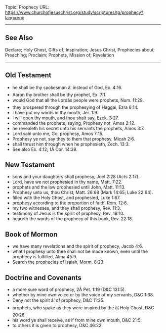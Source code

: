 Topic: Prophecy
URL: https://www.churchofjesuschrist.org/study/scriptures/tg/prophecy?lang=eng

---

## See Also

Declare; Holy Ghost, Gifts of; Inspiration; Jesus Christ, Prophecies about; Preaching; Proclaim; Prophets, Mission of; Revelation

---

## Old Testament

- he shall be thy spokesman â¦ instead of God, Ex. 4:16.
- Aaron thy brother shall be thy prophet, Ex. 7:1.
- would God that all the Lordâs people were prophets, Num. 11:29.
- they prospered through the prophesying of Haggai, Ezra 6:14.
- I have put my words in thy mouth, Jer. 1:9.
- I will open thy mouth, and thou shalt say, Ezek. 3:27.
- commanded the prophets, saying, Prophesy not, Amos 2:12.
- he revealeth his secret unto his servants the prophets, Amos 3:7.
- Lord said unto me, Go, prophesy, Amos 7:15.
- Prophesy ye not, say they to them that prophesy, Micah 2:6.
- shall thrust him through when he prophesieth, Zech. 13:3.
- See also Ex. 4:12; 1Â Cor. 14:39.

## New Testament

- sons and your daughters shall prophesy, Joel 2:28 (Acts 2:17).
- Lord, have we not prophesied in thy name, Matt. 7:22.
- prophets and the law prophesied until John, Matt. 11:13.
- Prophesy unto us, thou Christ, Matt. 26:68 (Mark 14:65; Luke 22:64).
- filled with the Holy Ghost, and prophesied, Luke 1:67.
- prophesy according to the proportion of faith, Rom. 12:6.
- my two witnesses, and they shall prophesy, Rev. 11:3.
- testimony of Jesus is the spirit of prophecy, Rev. 19:10.
- heareth the words of the prophecy of this book, Rev. 22:18.

## Book of Mormon

- we have many revelations and the spirit of prophecy, Jacob 4:6.
- what I prophesy unto thee shall not be made known, even until the prophecy is fulfilled, Alma 45:9.
- Search the prophecies of Isaiah, Morm. 8:23.

## Doctrine and Covenants

- a more sure word of prophecy, 2Â Pet. 1:19 (D&C 131:5).
- whether by mine own voice or by the voice of my servants, D&C 1:38.
- Deny not the spirit â¦ of prophecy, D&C 11:25.
- prophets, who spake as they were inspired by the â¦ Holy Ghost, D&C 20:26.
- his word ye shall receive, as if from mine own mouth, D&C 21:5.
- to others it is given to prophesy, D&C 46:22.

